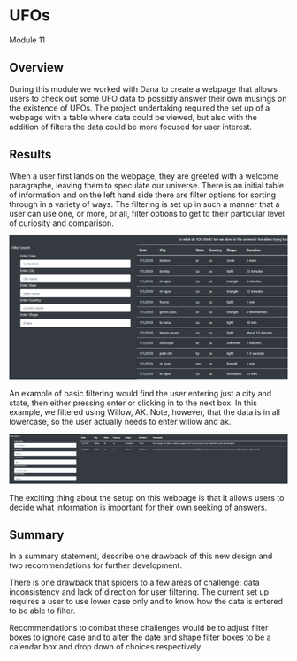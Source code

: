 # UFOs
Module 11

## Overview
During this module we worked with Dana to create a webpage that allows users to check out some UFO data to possibly answer their own musings on the existence of UFOs.
The project undertaking required the set up of a webpage with a table where data could be viewed, but also with the addition of filters the data could be more focused for user interest. 

## Results
When a user first lands on the webpage, they are greeted with a welcome paragraphe, leaving them to speculate our universe.  There is an initial table of information and on the left hand side there are filter options for sorting through in a variety of ways.  The filtering is set up in such a manner that a user can use one, or more, or all, filter options to get to their particular level of curiosity and comparison. 

![starting_image](https://github.com/RachelRautenberg/UFOs/blob/main/Resources/starting_page.PNG)

An example of basic filtering would find the user entering just a city and state, then either pressing enter or clicking in to the next box.  In this example, we filtered using Willow, AK.  Note, however, that the data is in all lowercase, so the user actually needs to enter willow and ak.

![city_state_filter](https://github.com/RachelRautenberg/UFOs/blob/main/Resources/city_state_filter.PNG
)

The exciting thing about the setup on this webpage is that it allows users to decide what information is important for their own seeking of answers. 

## Summary

 In a summary statement, describe one drawback of this new design and two recommendations for further development.
 
There is one drawback that spiders to a few areas of challenge: data inconsistency and lack of direction for user filtering. The current set up requires a user to use lower case only and to know how the data is entered to be able to filter. 

Recommendations to combat these challenges would be to adjust filter boxes to ignore case and to alter the date and shape filter boxes to be a calendar box and drop down of choices respectively. 
 
